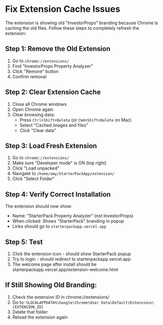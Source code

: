# Fix Extension Cache Issues

The extension is showing old "InvestorProps" branding because Chrome is caching the old files. Follow these steps to completely refresh the extension:

## Step 1: Remove the Old Extension
1. Go to `chrome://extensions/`
2. Find "InvestorProps Property Analyzer" 
3. Click "Remove" button
4. Confirm removal

## Step 2: Clear Extension Cache
1. Close all Chrome windows
2. Open Chrome again
3. Clear browsing data:
   - Press `Ctrl+Shift+Delete` (or `Cmd+Shift+Delete` on Mac)
   - Select "Cached images and files"
   - Click "Clear data"

## Step 3: Load Fresh Extension
1. Go to `chrome://extensions/`
2. Make sure "Developer mode" is ON (top right)
3. Click "Load unpacked"
4. Navigate to `/home/amy/StarterPackApp/extension/`
5. Click "Select Folder"

## Step 4: Verify Correct Installation
The extension should now show:
- Name: "StarterPack Property Analyzer" (not InvestorProps)
- When clicked: Shows "StarterPack" branding in popup
- Links should go to `starterpackapp.vercel.app`

## Step 5: Test
1. Click the extension icon - should show StarterPack popup
2. Try to login - should redirect to starterpackapp.vercel.app
3. The welcome page after install should be starterpackapp.vercel.app/extension-welcome.html

## If Still Showing Old Branding:
1. Check the extension ID in chrome://extensions/
2. Go to: `%LOCALAPPDATA%\Google\Chrome\User Data\Default\Extensions\[EXTENSION_ID]`
3. Delete that folder
4. Reload the extension again